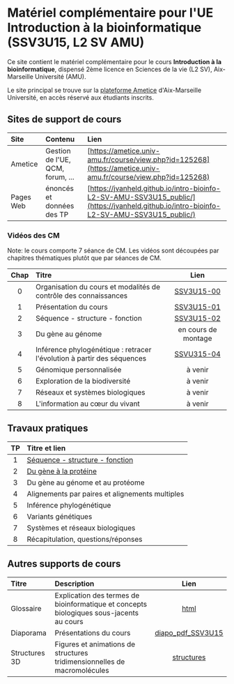 # Matériel complémentaire pour l'UE Introduction à la bioinformatique (SSV3U15, L2 SV AMU)

Ce site contient le matériel complémentaire pour le cours **Introduction à la bioinformatique**, dispensé 2ème licence en Sciences de la vie (L2 SV), Aix-Marseille Université (AMU). 

Le site principal se trouve sur la [plateforme Ametice](https://ametice.univ-amu.fr/) d'Aix-Marseille Université, en accès réservé aux étudiants inscrits. 

## Sites de support de cours

| Site | Contenu | Lien |
|:---------------|:-------------------------|:----------------------------------------|
| Ametice |Gestion de l'UE, QCM, forum, ... | [https://ametice.univ-amu.fr/course/view.php?id=125268](https://ametice.univ-amu.fr/course/view.php?id=125268) |
| Pages Web | énoncés et données des TP | [https://jvanheld.github.io/intro-bioinfo-L2-SV-AMU-SSV3U15_public/](https://jvanheld.github.io/intro-bioinfo-L2-SV-AMU-SSV3U15_public/) |


### Vidéos des CM

Note: le cours comporte 7 séance de CM. Les vidéos sont découpées par chapitres thématiques plutôt que par séances de CM. 

| Chap | Titre | Lien |
|:---:|:----------------------|:------------------------------------:|
| 0 | Organisation du cours et modalités de contrôle des connaissances | [SSV3U15-00](https://amupod.univ-amu.fr/video/32344-ssv3u15-00-organisation-du-cours-introduciton-a-la-bioinformatique-jacques-van-helden/)
| 1 | Présentation du cours | [SSV3U15-01](https://amupod.univ-amu.fr/video/32228-ssv3u15-01-presentation-du-cours-jacques-van-helden/) | 
| 2 | Séquence - structure - fonction | [SSV3U15-02](https://amupod.univ-amu.fr/video/32306-ssv3u15-02-sequence-structure-fonction-jacques-van-helden/) |
| 3 | Du gène au génome | en cours de montage |
| 4 | Inférence phylogénétique : retracer l'évolution à partir des séquences |  [SSVU315-04](https://amupod.univ-amu.fr/video/32522-ssv3u15-04-inference-phylogenetique-jacques-van-helden/)|
| 5 | Génomique personnalisée | à venir | 
| 6 | Exploration de la biodiversité | à venir |
| 7 | Réseaux et systèmes biologiques | à venir |
| 8 | L'information au cœur du vivant | à venir |

## Travaux pratiques

| TP | Titre et lien |
|:---:|:------------------------------------------------------|
| 1 | [Séquence - structure - fonction](TP/TP1/) |
| 2 | [Du gène à la protéine](TP/TP2/) |
| 3 | Du gène au génome et au protéome |
| 4 | Alignements par paires et alignements multiples |
| 5 | Inférence phylogénétique |
| 6 | Variants génétiques |
| 7 | Systèmes et réseaux biologiques |
| 8 | Récapitulation, questions/réponses |

## Autres supports de cours

| Titre | Description | Lien |
|:------------|:-------------------|:-------------------------:|
| Glossaire | Explication des termes de bioinformatique et concepts biologiques sous-jacents au cours | [html](glossaire_bioinfo/glossaire_bioinfo.html) |
| Diaporama | Présentations du cours | [diapo_pdf_SSV3U15](diapo_pdf_SSV3U15/)
| Structures 3D | Figures et animations de structures tridimensionnelles de macromolécules | [structures](structures/) | 

